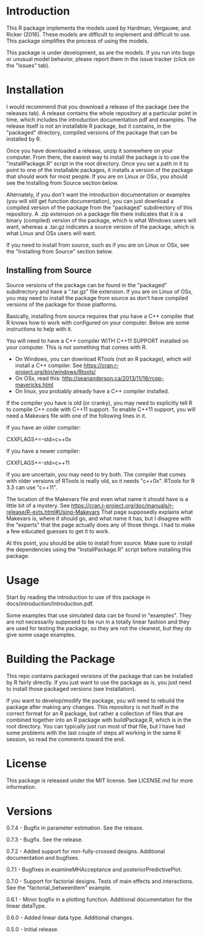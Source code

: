 # Introduction

This R package implements the models used by Hardman, Vergauwe, and Ricker (2016). These models are difficult to implement and difficult to use. This package simplifies the process of using the models.

This package is under development, as are the models. If you run into bugs or unusual model behavior, please report them in the issue tracker (click on the "Issues" tab).


# Installation

I would recommend that you download a release of the package (see the releases tab). A release contains the whole repository at a particular point in time, which includes the introduction documentation pdf and examples. The release itself is not an installable R package, but it contains, in the "packaged" directory, compiled versions of the package that can be installed by R.

Once you have downloaded a release, unzip it somewhere on your computer. From there, the easiest way to install the package is to use the "installPackage.R" script in the root directory. Once you set a path in it to point to one of the installable packages, it installs a version of the package that should work for most people. If you are on Linux or OSx, you should see the Installing from Source section below.

Alternately, if you don't want the introduction documentation or examples (you will still get function documentation), you can just download a compiled version of the package from the "packaged" subdirectory of this repository. A .zip extension on a package file there indicates that it is a binary (compiled) version of the package, which is what Windows users will want, whereas a .tar.gz indicates a source version of the package, which is what Linux and OSx users will want.

If you need to install from source, such as if you are on Linux or OSx, see the "Installing from Source" section below.


## Installing from Source

Source versions of the package can be found in the "packaged" subdirectory and have a ".tar.gz" file extension. If you are on Linux of OSx, you may need to install the package from source as don't have compiled versions of the package for those platforms.

Basically, installing from source requires that you have a C++ compiler that R knows how to work with configured on your computer. Below are some instructions to help with it.

You will need to have a C++ compiler WITH C++11 SUPPORT installed on your computer. This is not something that comes with R.
- On Windows, you can download RTools (not an R package), which will install a C++ compiler. See https://cran.r-project.org/bin/windows/Rtools/
- On OSx, read this: http://seananderson.ca/2013/11/18/rcpp-mavericks.html
- On linux, you probably already have a C++ compiler installed.

If the compiler you have is old (or cranky), you may need to explicitly tell R to compile C++ code with C++11 support. 
To enable C++11 support, you will need a Makevars file with one of the following lines in it.

If you have an older compiler:

CXXFLAGS+=-std=c++0x

If you have a newer compiler:

CXXFLAGS+=-std=c++11

If you are uncertain, you may need to try both. The compiler that comes with older versions of RTools is really old, so it needs "c++0x". RTools for R 3.3 can use "c++11".

The location of the Makevars file and even what name it should have is a little bit of a mystery.
See https://cran.r-project.org/doc/manuals/r-release/R-exts.html#Using-Makevars
That page supposedly explains what Makevars is, where it should go, and what name it has,
but I disagree with the "experts" that the page actually does any of those things.
I had to make a few educated guesses to get it to work.

At this point, you should be able to install from source. Make sure to install the dependencies using the "InstallPackage.R" script before installing this package.


# Usage

Start by reading the introduction to use of this package in docs/introduction/Introduction.pdf.

Some examples that use simulated data can be found in "examples". They are not necessarily supposed to be run in a totally linear fashion and they are used for testing the package, so they are not the cleanest, but they do give some usage examples.


# Building the Package

This repo contains packaged versions of the package that can be installed by R fairly directly. If you just want to use the package as is, you just need to install those packaged versions (see Installation).

If you want to develop/modify the package, you will need to rebuild the package after making any changes. This repository is not itself in the correct format for an R package, but rather a collection of files that are combined together into an R package with buildPackage.R, which is in the root directory. You can typically just run most of that file, but I have had some problems with the last couple of steps all working in the same R session, so read the comments toward the end.


# License

This package is released under the MIT license. See LICENSE.md for more information.


# Versions

0.7.4 - Bugfix in parameter estimation. See the release.

0.7.3 - Bugfix. See the release.

0.7.2 - Added support for non-fully-crossed designs. Additional documentation and bugfixes.

0.7.1 - Bugfixes in examineMHAcceptance and posteriorPredictivePlot.

0.7.0 - Support for factorial designs. Tests of main effects and interactions. See the "factorial_betweenItem" example.

0.6.1 - Minor bugfix in a plotting function. Additional documentation for the linear dataType.

0.6.0 - Added linear data type. Additional changes.

0.5.0 - Initial release.
